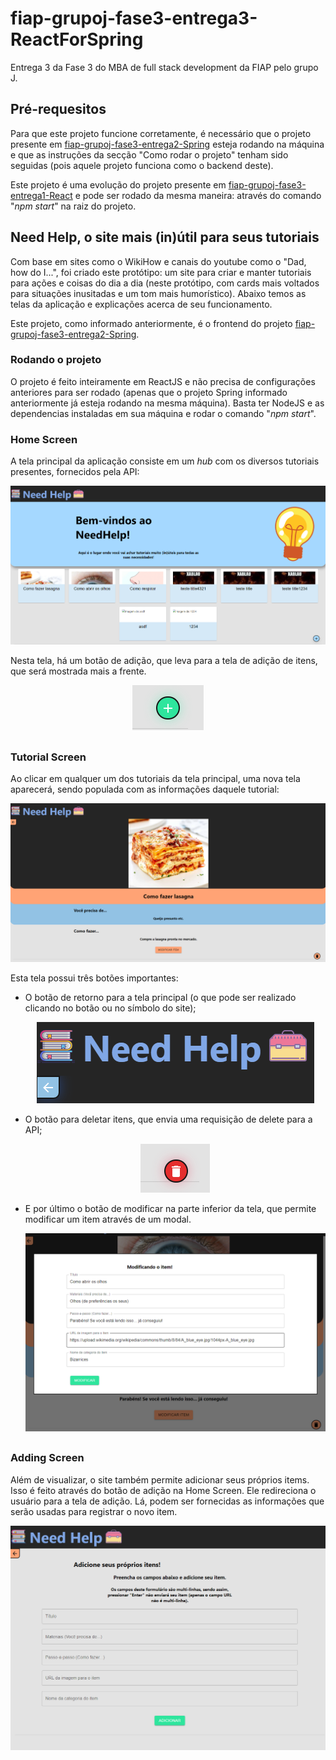 # fiap-grupoj-fase3-entrega3-ReactForSpring
Entrega 3 da Fase 3 do MBA de full stack development da FIAP pelo grupo J.

  ##

## Pré-requesitos

Para que este projeto funcione corretamente, é necessário que o projeto presente em <a href="https://github.com/Bullamano/fiap-grupoj-fase3-entrega2-Spring">fiap-grupoj-fase3-entrega2-Spring</a> esteja rodando na máquina e que as instruções da secção "Como rodar o projeto" tenham sido seguidas (pois aquele projeto funciona como o backend deste).

Este projeto é uma evolução do projeto presente em <a href="https://github.com/Bullamano/fiap-grupoj-fase3-entrega1-React">fiap-grupoj-fase3-entrega1-React</a> e pode ser rodado da mesma maneira: através do comando "<i>npm start</i>" na raiz do projeto.

  ##

## Need Help, o site mais (in)útil para seus tutoriais

Com base em sites como o WikiHow e canais do youtube como o "Dad, how do I...", foi criado este protótipo: um site para criar e manter tutoriais para ações e coisas do dia a dia (neste protótipo, com cards mais voltados para situações inusitadas e um tom mais humorístico). Abaixo temos as telas da aplicação e explicações acerca de seu funcionamento.

Este projeto, como informado anteriormente, é o frontend do projeto <a href="https://github.com/Bullamano/fiap-grupoj-fase3-entrega2-Spring">fiap-grupoj-fase3-entrega2-Spring</a>.

### Rodando o projeto

O projeto é feito inteiramente em ReactJS e não precisa de configurações anteriores para ser rodado (apenas que o projeto Spring informado anteriormente já esteja rodando na mesma máquina). Basta ter NodeJS e as dependencias instaladas em sua máquina e rodar o comando "<i>npm start</i>".

### Home Screen

A tela principal da aplicação consiste em um <i>hub</i> com os diversos tutoriais presentes, fornecidos pela API:

<p align="center">
  <img src="./readmeAssets/HomePageWithAPI.png" alt="Tela principal com imagens dos itens de tutoriais">
</p>

Nesta tela, há um botão de adição, que leva para a tela de adição de itens, que será mostrada mais a frente.

<p align="center">
  <img src="./readmeAssets/RetornoBotoesAdd.png" alt="Botão de redirecionamento para a tela de adição de itens.">
</p>

  ##
  
### Tutorial Screen

Ao clicar em qualquer um dos tutoriais da tela principal, uma nova tela aparecerá, sendo populada com as informações daquele tutorial:

<p align="center">
  <img src="./readmeAssets/TutorialPageWithAPI.png" alt="Tela de tutorial com as informações pertinentes">
</p>

Esta tela possui três botões importantes:

<ul>
  <li>
    O botão de retorno para a tela principal (o que pode ser realizado clicando no botão ou no símbolo do site);
    <p align="center">
      <img src="./readmeAssets/RetornoBotoesBack.png" alt="Tela de tutorial com as informações pertinentes">
    </p>
  </li>

  <li>
    O botão para deletar itens, que envia uma requisição de delete para a API;
    <p align="center">
      <img src="./readmeAssets/RetornoBotoesDelete.png" alt="Tela de tutorial com as informações pertinentes">
    </p>
  </li>
  
  <li>
    E por último o botão de modificar na parte inferior da tela, que permite modificar um item através de um modal.
    <p align="center">
      <img src="./readmeAssets/UpdateModalWithAPI.png" alt="Tela de tutorial com as informações pertinentes">
    </p>
  </li>
</ul>

  ##

### Adding Screen

Além de visualizar, o site também permite adicionar seus próprios items. Isso é feito através do botão de adição na Home Screen. Ele redireciona o usuário para a tela de adição. Lá, podem ser fornecidas as informações que serão usadas para registrar o novo item.

<p align="center">
  <img src="./readmeAssets/AddingPageWithAPI.png" alt="Tela de tutorial com as informações pertinentes">
</p>

  ##
